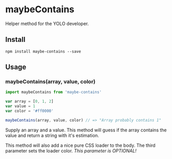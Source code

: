 # maybeContains

Helper method for the YOLO developer.

## Install
```
npm install maybe-contains --save
```

## Usage

### maybeContains(array, value, color)

```javascript
import maybeContains from 'maybe-contains'

var array = [0, 1, 2]
var value = 1
var color = '#ff0000'

maybeContains(array, value, color) // => "Array probably contains 1"
```

Supply an array and a value. This method will guess if the array contains the value and return a string with it's estimation.

This method will also add a nice pure CSS loader to the body. The third parameter sets the loader color. *This parameter is OPTIONAL!*
